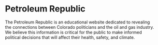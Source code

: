 <!-- TITLE: Petroleum Republic -->
<!-- SUBTITLE: Main page -->

# Petroleum Republic

The Petroleum Republic is an educational website dedicated to revealing the connections between Colorado politicians and the oil and gas industry. We believe this information is critical for the public to make informed political decisions that will affect their health, safety, and climate.